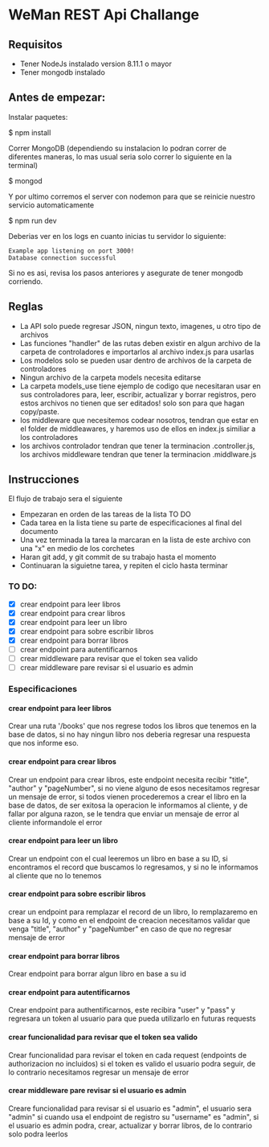 # WeMan REST Api Challange

## Requisitos
* Tener NodeJs instalado version 8.11.1 o mayor
* Tener mongodb instalado

## Antes de empezar:

Instalar paquetes:

$ npm install

Correr MongoDB (dependiendo su instalacion lo podran correr de diferentes maneras, lo mas usual seria solo correr lo siguiente en la terminal)

$ mongod

Y por ultimo corremos el server con nodemon para que se reinicie nuestro servicio automaticamente

$ npm run dev

Deberias ver en los logs en cuanto inicias tu servidor lo siguiente:

```
Example app listening on port 3000!
Database connection successful
```

Si no es asi, revisa los pasos anteriores y asegurate de tener mongodb corriendo.

## Reglas
* La API solo puede regresar JSON, ningun texto, imagenes, u otro tipo de archivos
* Las funciones "handler" de las rutas deben existir en algun archivo de la carpeta de controladores e importarlos al archivo index.js para usarlas
* Los modelos solo se pueden usar dentro de archivos de la carpeta de controladores
* Ningun archivo de la carpeta models necesita editarse
* La carpeta models_use tiene ejemplo de codigo que necesitaran usar en sus controladores para, leer, escribir, actualizar y borrar registros, pero estos archivos no tienen que ser editados! solo son para que hagan copy/paste.
* los middleware que necesitemos codear nosotros, tendran que estar en el folder de middleawares, y haremos uso de ellos en index.js similiar a los controladores
* los archivos controlador tendran que tener la terminacion .controller.js, los archivos middleware tendran que tener la terminacion .middlware.js


## Instrucciones
El flujo de trabajo sera el siguiente

* Empezaran en orden de las tareas de la lista TO DO
* Cada tarea en la lista tiene su parte de especificaciones al final del documento
* Una vez terminada la tarea la marcaran en la lista de este archivo con una "x" en medio de los corchetes
* Haran git add, y git commit de su trabajo hasta el momento
* Continuaran la siguietne tarea, y repiten el ciclo hasta terminar


### TO DO:
- [x] crear endpoint para leer libros
- [x] crear endpoint para crear libros
- [x] crear endpoint para leer un libro
- [x] crear endpoint para sobre escribir libros
- [x] crear endpoint para borrar libros
- [ ] crear endpoint para autentificarnos
- [ ] crear middleware para revisar que el token sea valido
- [ ] crear middleware pare revisar si el usuario es admin

### Especificaciones

#### crear endpoint para leer libros

Crear una ruta '/books' que nos regrese todos los libros que tenemos en la base de datos, si no hay ningun libro nos deberia regresar una respuesta que nos informe eso.

#### crear endpoint para crear libros

Crear un endpoint para crear libros, este endpoint necesita recibir "title", "author" y "pageNumber", si no viene alguno de esos necesitamos regresar un mensaje de error, si todos vienen procederemos a crear el libro en la base de datos, de ser exitosa la operacion le informamos al cliente, y de fallar por alguna razon, se le tendra que enviar un mensaje de error al cliente informandole el error

#### crear endpoint para leer un libro

Crear un endpoint con el cual leeremos un libro en base a su ID, si encontramos el record que buscamos lo regresamos, y si no le informamos al cliente que no lo tenemos

#### crear endpoint para sobre escribir libros

crear un endpoint para remplazar el record de un libro, lo remplazaremo en base a su Id, y como en el endpoint de creacion necesitamos validar que venga "title", "author" y "pageNumber" en caso de que no regresar mensaje de error

#### crear endpoint para borrar libros

Crear endpoint para borrar algun libro en base a su id

#### crear endpoint para autentificarnos

Crear endpoint para authentificarnos, este recibira "user" y "pass" y regresara un token al usuario para que pueda utilizarlo en futuras requests

#### crear funcionalidad para revisar que el token sea valido

Crear funcionalidad para revisar el token en cada request (endpoints de authorizacion no incluidos) si el token es valido el usuario podra seguir, de lo contrario necesitamos regresar un mensaje de error

#### crear middleware pare revisar si el usuario es admin

Creare funcionalidad para revisar si el usuario es "admin", el usuario sera "admin" si cuando usa el endpoint de registro su "username" es "admin", si el usuario es admin podra, crear, actualizar y borrar libros, de lo contrario solo podra leerlos